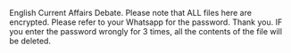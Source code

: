 English Current Affairs Debate.
Please note that ALL files here are encrypted. Please refer to your Whatsapp for the password. Thank you.
IF you enter the password wrongly for 3 times, all the contents of the file will be deleted.
